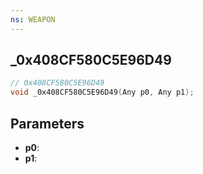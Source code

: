 ```yaml
---
ns: WEAPON
---
```

## _0x408CF580C5E96D49

```c
// 0x408CF580C5E96D49
void _0x408CF580C5E96D49(Any p0, Any p1);
```

## Parameters
* **p0**:
* **p1**:

